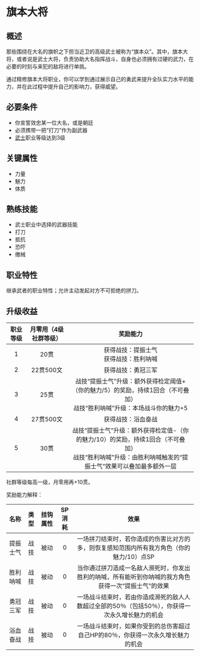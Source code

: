 # 旗本大将

## 概述

那些围绕在大名的旗帜之下担当近卫的高级武士被称为“旗本众”。其中，旗本大将，或者说是武士大将，负责协助大名指挥战斗，自身也必须拥有过硬的武力，在必要的时刻与来犯的敌将进行单挑。

通过精修旗本大将职业，你可以学到通过展示自己的勇武来提升全队实力水平的能力，并在此过程中提升自己的影响力，获得威望。

## 必要条件

* 你宣誓效忠某一位大名，或是朝廷
* 必须携带一把“打刀”作为副武器
* <a href="../samurai" target="_blank">武士</a>职业等级达到3级

## 关键属性

* 力量
* 魅力
* 体质

## 熟练技能

* 武士职业中选择的武器技能
* 打刀
* 抵抗
* 恐吓
* 缴械
  
## 职业特性

继承武者的职业特性；允许主动发起对方不可拒绝的拼刀。

## 升级收益

职业等级|月零用（4级社群等级）|奖励能力
:--:|:--:|:--:
1|20贯|获得战技：提振士气<br>获得战技：胜利呐喊
2|22贯500文|获得战技：勇冠三军
3|25贯|战技“提振士气”升级：额外获得检定阈值+（你的魅力/5）的奖励，持续1回合（不可叠加）<br>战技“胜利呐喊”升级：本场战斗你的魅力+5
4|27贯500文|获得战技：浴血奋战
5|30贯|战技“提振士气”升级：额外获得检定值-（你的魅力/10）的奖励，持续1回合（不可叠加）<br>战技“胜利呐喊”升级：由胜利呐喊触发的“提振士气”效果可以叠加最多额外一层

社群等级每高一级，月零用再+10贯。

奖励能力解释：

名称|类型|挂钩属性|SP消耗|效果
:--:|:--:|:--:|:--:|:--:
提振士气|战技|被动|0|一场拼刀结束时，若你造成的伤害比对方的多，则恢复感知范围内所有我方角色（你的魅力/10）点SP
胜利呐喊|战技|被动|0|当你通过拼刀造成一名敌人濒死时，你发出胜利的呐喊，所有能听到你呐喊的我方角色获得一次“提振士气”的效果
勇冠三军|战技|被动|0|一场战斗结束时，若由你造成濒死的敌人人数超过全部的50％（包括50％），你获得一次永久增长魅力的机会
浴血奋战|战技|被动|0|一场战斗结束时，如果你受到的总伤害超过自己HP的80％，你获得一次永久增长魅力的机会